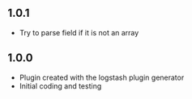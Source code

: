 ## 1.0.1
  - Try to parse field if it is not an array
## 1.0.0
  - Plugin created with the logstash plugin generator
  - Initial coding and testing
 

